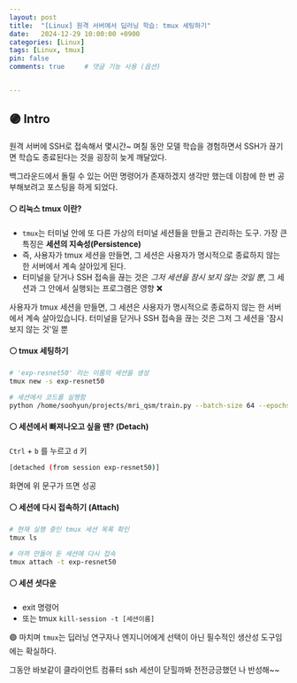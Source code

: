 ```yaml
---
layout: post
title:  "[Linux] 원격 서버에서 딥러닝 학습: tmux 세팅하기"
date:   2024-12-29 10:00:00 +0900
categories: [Linux]
tags: [Linux, tmux]
pin: false
comments: true     # 댓글 기능 사용 (옵션)


---
```

## 🟣 Intro

원격 서버에 SSH로 접속해서 몇시간~ 며칠 동안 모델 학습을 경험하면서 SSH가 끊기면 학습도 종료된다는 것을 굉장히 늦게 깨달았다.

백그라운드에서 돌릴 수 있는 어떤 명령어가 존재하겠지 생각만 했는데 이참에 한 번 공부해보려고 포스팅을 하게 되었다.

#### ⚪ 리눅스 tmux 이란?
- `tmux`는 터미널 안에 또 다른 가상의 터미널 세션들을 만들고 관리하는 도구. 가장 큰 특징은 **세션의 지속성(Persistence)**
- 즉, 사용자가 tmux 세션을 만들면, 그 세션은 사용자가 명시적으로 종료하지 않는 한 서버에서 계속 살아있게 된다.
- 터미널을 닫거나 SSH 접속을 끊는 것은 *그저 세션을 잠시 보지 않는 것일 뿐*, 그 세션과 그 안에서 실행되는 프로그램은 영향 ❌

사용자가 tmux 세션을 만들면, 그 세션은 사용자가 명시적으로 종료하지 않는 한 서버에서 계속 살아있습니다. 터미널을 닫거나 SSH 접속을 끊는 것은 그저 그 세션을 '잠시 보지 않는 것'일 뿐


#### ⚪ tmux 세팅하기
```bash
# 'exp-resnet50' 라는 이름의 세션을 생성
tmux new -s exp-resnet50

# 세션에서 코드를 실행함
python /home/soohyun/projects/mri_qsm/train.py --batch-size 64 --epochs 100
```

#### ⚪ 세션에서 빠져나오고 싶을 땐? (Detach)
`Ctrl` + `b` 를 누르고 `d` 키

```bash
[detached (from session exp-resnet50)]
```
화면에 위 문구가 뜨면 성공

#### ⚪ 세션에 다시 접속하기 (Attach)
```bash
# 현재 실행 중인 tmux 세션 목록 확인
tmux ls

# 아까 만들어 둔 세션에 다시 접속
tmux attach -t exp-resnet50
```
#### ⚪ 세션 셧다운
- exit 명령어
- 또는 tmux `kill-session -t [세션이름]`

🟣 마치며
`tmux`는 딥러닝 연구자나 엔지니어에게 선택이 아닌 필수적인 생산성 도구임에는 확실하다. 

그동안 바보같이 클라이언트 컴퓨터 ssh 세션이 닫힐까봐 전전긍긍했던 나 반성해~~


